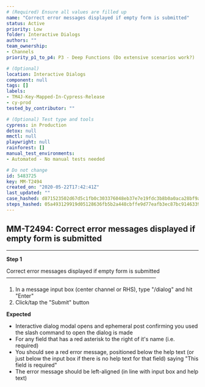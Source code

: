 ```yaml
---
# (Required) Ensure all values are filled up
name: "Correct error messages displayed if empty form is submitted"
status: Active
priority: Low
folder: Interactive Dialogs
authors: ""
team_ownership: 
- Channels
priority_p1_to_p4: P3 - Deep Functions (Do extensive scenarios work?)

# (Optional)
location: Interactive Dialogs
component: null
tags: []
labels: 
- TM4J-Key-Mapped-In-Cypress-Release
- cy-prod
tested_by_contributor: ""

# (Optional) Test type and tools
cypress: in Production
detox: null
mmctl: null
playwright: null
rainforest: []
manual_test_environments: 
- Automated - No manual tests needed

# Do not change
id: 5483725
key: MM-T2494
created_on: "2020-05-22T17:42:41Z"
last_updated: ""
case_hashed: d871523502d67d5c1fb0c303376048eb37e7e19fdc3b8b0a0aca28bf9afc1ac86cd3e26e13033e544c1420b6a74d044d
steps_hashed: 05a493129919d05128636fb5b2a448cbffe9d77eafb3ec87bc9146339da67c4bc1076efe292179f55cafa3c26eb5ffc1
---
```


<!-- (Auto-generated) Based on frontmatter's "key" and "name" -->

## MM-T2494: Correct error messages displayed if empty form is submitted

---

**Step 1**

Correct error messages displayed if empty form is submitted\
————————————————————————————

1. In a message input box (center channel or RHS), type "/dialog" and hit "Enter"
2. Click/tap the "Submit" button

**Expected**

- Interactive dialog modal opens and ephemeral post confirming you used the slash command to open the dialog is made
- For any field that has a red asterisk to the right of it's name (i.e. required)
- You should see a red error message, positioned below the help text (or just below the input box if there is no help text for that field) saying "This field is required"
- The error message should be left-aligned (in line with input box and help text)
